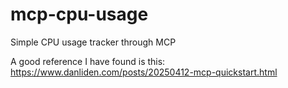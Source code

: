 # mcp-cpu-usage

Simple CPU usage tracker through MCP

A good reference I have found is this: <https://www.danliden.com/posts/20250412-mcp-quickstart.html>
